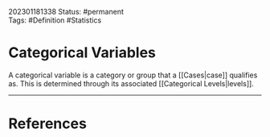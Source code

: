 202301181338
Status: #permanent  
Tags: #Definition #Statistics 

# Categorical Variables
A categorical variable is a category or group that a [[Cases|case]] qualifies as. This is determined through its associated [[Categorical Levels|levels]].




---
# References